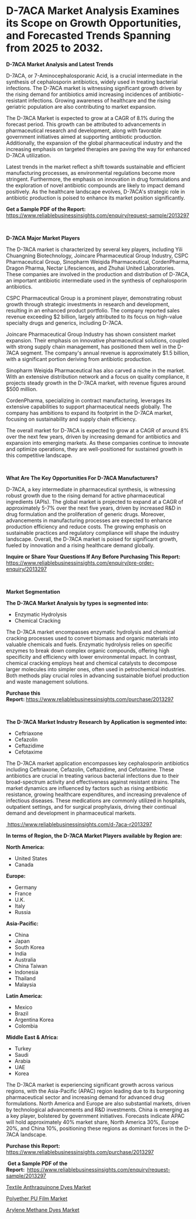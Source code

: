 <p><h1>D-7ACA Market Analysis Examines its Scope on Growth Opportunities, and Forecasted Trends Spanning from 2025 to 2032.</h1></p><p><strong>D-7ACA Market Analysis and Latest Trends</strong></p>
<p><p>D-7ACA, or 7-Aminocephalosporanic Acid, is a crucial intermediate in the synthesis of cephalosporin antibiotics, widely used in treating bacterial infections. The D-7ACA market is witnessing significant growth driven by the rising demand for antibiotics amid increasing incidences of antibiotic-resistant infections. Growing awareness of healthcare and the rising geriatric population are also contributing to market expansion.</p><p>The D-7ACA Market is expected to grow at a CAGR of 8.1% during the forecast period. This growth can be attributed to advancements in pharmaceutical research and development, along with favorable government initiatives aimed at supporting antibiotic production. Additionally, the expansion of the global pharmaceutical industry and the increasing emphasis on targeted therapies are paving the way for enhanced D-7ACA utilization.</p><p>Latest trends in the market reflect a shift towards sustainable and efficient manufacturing processes, as environmental regulations become more stringent. Furthermore, the emphasis on innovation in drug formulations and the exploration of novel antibiotic compounds are likely to impact demand positively. As the healthcare landscape evolves, D-7ACA's strategic role in antibiotic production is poised to enhance its market position significantly.</p></p>
<p><strong>Get a Sample PDF of the Report:&nbsp;</strong> <a href="https://www.reliablebusinessinsights.com/enquiry/request-sample/2013297?utm_campaign=1106&utm_medium=2&utm_source=Github&utm_content=ia&utm_term=05022025&utm_id=d-7aca">https://www.reliablebusinessinsights.com/enquiry/request-sample/2013297</a></p>
<p>&nbsp;</p>
<p><strong>D-7ACA Major Market Players</strong></p>
<p><p>The D-7ACA market is characterized by several key players, including Yili Chuangning Biotechnology, Joincare Pharmaceutical Group Industry, CSPC Pharmaceutical Group, Sinopharm Weiqida Pharmaceutical, CordenPharma, Dragon Pharma, Nectar Lifesciences, and Zhuhai United Laboratories. These companies are involved in the production and distribution of D-7ACA, an important antibiotic intermediate used in the synthesis of cephalosporin antibiotics.</p><p>CSPC Pharmaceutical Group is a prominent player, demonstrating robust growth through strategic investments in research and development, resulting in an enhanced product portfolio. The company reported sales revenue exceeding $2 billion, largely attributed to its focus on high-value specialty drugs and generics, including D-7ACA.</p><p>Joincare Pharmaceutical Group Industry has shown consistent market expansion. Their emphasis on innovative pharmaceutical solutions, coupled with strong supply chain management, has positioned them well in the D-7ACA segment. The company's annual revenue is approximately $1.5 billion, with a significant portion deriving from antibiotic production.</p><p>Sinopharm Weiqida Pharmaceutical has also carved a niche in the market. With an extensive distribution network and a focus on quality compliance, it projects steady growth in the D-7ACA market, with revenue figures around $500 million.</p><p>CordenPharma, specializing in contract manufacturing, leverages its extensive capabilities to support pharmaceutical needs globally. The company has ambitions to expand its footprint in the D-7ACA market, focusing on sustainability and supply chain efficiency.</p><p>The overall market for D-7ACA is expected to grow at a CAGR of around 8% over the next few years, driven by increasing demand for antibiotics and expansion into emerging markets. As these companies continue to innovate and optimize operations, they are well-positioned for sustained growth in this competitive landscape.</p></p>
<p>&nbsp;</p>
<p><strong>What Are The Key Opportunities For D-7ACA Manufacturers?</strong></p>
<p><p>D-7ACA, a key intermediate in pharmaceutical synthesis, is witnessing robust growth due to the rising demand for active pharmaceutical ingredients (APIs). The global market is projected to expand at a CAGR of approximately 5-7% over the next five years, driven by increased R&D in drug formulation and the proliferation of generic drugs. Moreover, advancements in manufacturing processes are expected to enhance production efficiency and reduce costs. The growing emphasis on sustainable practices and regulatory compliance will shape the industry landscape. Overall, the D-7ACA market is poised for significant growth, fueled by innovation and a rising healthcare demand globally.</p></p>
<p><strong>Inquire or Share Your Questions If Any Before Purchasing This Report:</strong> <a href="https://www.reliablebusinessinsights.com/enquiry/pre-order-enquiry/2013297?utm_campaign=1106&utm_medium=2&utm_source=Github&utm_content=ia&utm_term=05022025&utm_id=d-7aca">https://www.reliablebusinessinsights.com/enquiry/pre-order-enquiry/2013297</a></p>
<p>&nbsp;</p>
<p><strong>Market Segmentation</strong></p>
<p><strong>The D-7ACA Market Analysis by types is segmented into:</strong></p>
<p><ul><li>Enzymatic Hydrolysis</li><li>Chemical Cracking</li></ul></p>
<p><p>The D-7ACA market encompasses enzymatic hydrolysis and chemical cracking processes used to convert biomass and organic materials into valuable chemicals and fuels. Enzymatic hydrolysis relies on specific enzymes to break down complex organic compounds, offering high specificity and efficiency with lower environmental impact. In contrast, chemical cracking employs heat and chemical catalysts to decompose larger molecules into simpler ones, often used in petrochemical industries. Both methods play crucial roles in advancing sustainable biofuel production and waste management solutions.</p></p>
<p><strong>Purchase this Report:&nbsp;</strong><a href="https://www.reliablebusinessinsights.com/purchase/2013297?utm_campaign=1106&utm_medium=2&utm_source=Github&utm_content=ia&utm_term=05022025&utm_id=d-7aca">https://www.reliablebusinessinsights.com/purchase/2013297</a></p>
<p>&nbsp;</p>
<p><strong>The D-7ACA Market Industry Research by Application is segmented into:</strong></p>
<p><ul><li>Ceftriaxone</li><li>Cefazolin</li><li>Ceftazidime</li><li>Cefotaxime</li></ul></p>
<p><p>The D-7ACA market application encompasses key cephalosporin antibiotics including Ceftriaxone, Cefazolin, Ceftazidime, and Cefotaxime. These antibiotics are crucial in treating various bacterial infections due to their broad-spectrum activity and effectiveness against resistant strains. The market dynamics are influenced by factors such as rising antibiotic resistance, growing healthcare expenditures, and increasing prevalence of infectious diseases. These medications are commonly utilized in hospitals, outpatient settings, and for surgical prophylaxis, driving their continual demand and development in pharmaceutical markets.</p></p>
<p><a href="https://www.reliablebusinessinsights.com/d-7aca-r2013297?utm_campaign=1106&utm_medium=2&utm_source=Github&utm_content=ia&utm_term=05022025&utm_id=d-7aca">&nbsp;https://www.reliablebusinessinsights.com/d-7aca-r2013297</a></p>
<p><strong>In terms of Region, the D-7ACA Market Players available by Region are:</strong></p>
<p>
    <p> <strong> North America: </strong>
        <ul>
            <li>United States</li>
            <li>Canada</li>
        </ul>
        </p> 
    <p> <strong> Europe: </strong>
        <ul>
            <li>Germany</li>
            <li>France</li>
            <li>U.K.</li>
            <li>Italy</li>
            <li>Russia</li>
        </ul>
        </p> 
    <p> <strong> Asia-Pacific: </strong>
        <ul>
            <li>China</li>
            <li>Japan</li>
            <li>South Korea</li>
            <li>India</li>
            <li>Australia</li>
            <li>China Taiwan</li>
            <li>Indonesia</li>
            <li>Thailand</li>
            <li>Malaysia</li>
        </ul>
        </p> 
    <p> <strong> Latin America: </strong>
        <ul>
            <li>Mexico</li>
            <li>Brazil</li>
            <li>Argentina Korea</li>
            <li>Colombia</li>
        </ul>
        </p> 
    <p> <strong> Middle East & Africa: </strong>
        <ul>
            <li>Turkey</li>
            <li>Saudi</li>
            <li>Arabia</li>
            <li>UAE</li>
            <li>Korea</li>
        </ul>
    </p>
    </p>
<p><p>The D-7ACA market is experiencing significant growth across various regions, with the Asia-Pacific (APAC) region leading due to its burgeoning pharmaceutical sector and increasing demand for advanced drug formulations. North America and Europe are also substantial markets, driven by technological advancements and R&D investments. China is emerging as a key player, bolstered by government initiatives. Forecasts indicate APAC will hold approximately 40% market share, North America 30%, Europe 20%, and China 10%, positioning these regions as dominant forces in the D-7ACA landscape.</p></p>
<p><strong>Purchase this Report: </strong><a href="https://www.reliablebusinessinsights.com/purchase/2013297?utm_campaign=1106&utm_medium=2&utm_source=Github&utm_content=ia&utm_term=05022025&utm_id=d-7aca">https://www.reliablebusinessinsights.com/purchase/2013297</a></p>
<p>&nbsp;<strong>Get a Sample PDF of the Report:&nbsp;&nbsp;</strong><a href="https://www.reliablebusinessinsights.com/enquiry/request-sample/2013297?utm_campaign=1106&utm_medium=2&utm_source=Github&utm_content=ia&utm_term=05022025&utm_id=d-7aca">https://www.reliablebusinessinsights.com/enquiry/request-sample/2013297</a></p>
<p><strong></strong></p>
<p><p><a href="https://github.com/simurmarzoa/Market-Research-Report-List-1/blob/main/textile-anthraquinone-dyes-market.md?utm_campaign=1106&utm_medium=2&utm_source=Github&utm_content=ia&utm_term=05022025&utm_id=d-7aca">Textile Anthraquinone Dyes Market</a></p><p><a href="https://github.com/gethunsides/Market-Research-Report-List-1/blob/main/polyether-pu-film-market.md?utm_campaign=1106&utm_medium=2&utm_source=Github&utm_content=ia&utm_term=05022025&utm_id=d-7aca">Polyether PU Film Market</a></p><p><a href="https://github.com/borgomornar/Market-Research-Report-List-1/blob/main/arylene-methane-dyes-market.md?utm_campaign=1106&utm_medium=2&utm_source=Github&utm_content=ia&utm_term=05022025&utm_id=d-7aca">Arylene Methane Dyes Market</a></p></p>